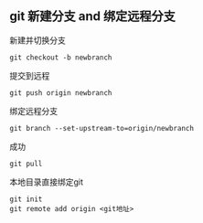 ## git 新建分支 and 绑定远程分支

新建并切换分支
```
git checkout -b newbranch
```

提交到远程
```
git push origin newbranch
```

绑定远程分支
```
git branch --set-upstream-to=origin/newbranch
```

成功
```
git pull
```


本地目录直接绑定git

```
git init
git remote add origin <git地址>

```